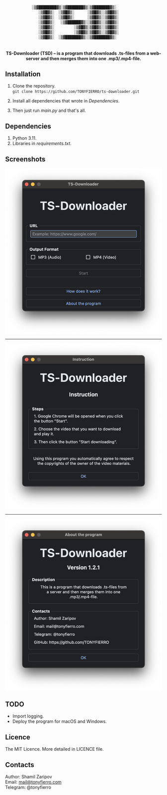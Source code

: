 <br>
<br>

```
                         
			░▒▓████████▓▒░▒▓███████▓▒░▒▓███████▓▒░  
			   ░▒▓█▓▒░  ░▒▓█▓▒░      ░▒▓█▓▒░░▒▓█▓▒░ 
			   ░▒▓█▓▒░  ░▒▓█▓▒░      ░▒▓█▓▒░░▒▓█▓▒░ 
			   ░▒▓█▓▒░   ░▒▓██████▓▒░░▒▓█▓▒░░▒▓█▓▒░ 
			   ░▒▓█▓▒░         ░▒▓█▓▒░▒▓█▓▒░░▒▓█▓▒░ 
			   ░▒▓█▓▒░         ░▒▓█▓▒░▒▓█▓▒░░▒▓█▓▒░ 
			   ░▒▓█▓▒░  ░▒▓███████▓▒░░▒▓███████▓▒░  
        
```

<h4 style="text-align: center;">TS-Downloader (TSD) – is a program that downloads .ts-files from a web-server and then merges them into one .mp3/.mp4-file.</h4>



## Installation

1. Clone the repository. <br>
	```git clone https://github.com/TONYFIERRO/ts-downloader.git``` <br>

2. Install all dependencies that wrote in *Dependencies*. 

3. Then just run *main.py* and that's all.

## Dependencies

1. Python 3.11.
2. Libraries in *requirements.txt*.

## Screenshots

![main window](screenshots/1.png)

---

![instruction](screenshots/2.png)

---

![about the program](screenshots/3.png)

## TODO

* Import logging.
* Deploy the program for macOS and Windows.

## Licence

The MIT Licence. More detailed in LICENCE file.

## Contacts

Author: Shamil Zaripov <br>
Email: mail@tonyfierro.com <br>
Telegram: @tonyfierro <br>
